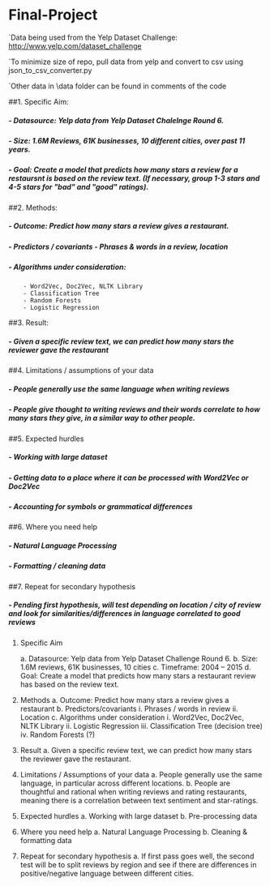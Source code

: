 # Final-Project
`Data being used from the Yelp Dataset Challenge: http://www.yelp.com/dataset_challenge

`To minimize size of repo, pull data from yelp and convert to csv using json_to_csv_converter.py

`Other data in \data folder can be found in comments of the code

##1. Specific Aim:
#####    - Datasource: Yelp data from Yelp Dataset Chalelnge Round 6.
#####    - Size: 1.6M Reviews, 61K businesses, 10 different cities, over past 11 years.
#####    - Goal: Create a model that predicts how many stars a review for a restaursnt is based on the review text. (If necessary, group 1-3 stars and 4-5 stars for "bad" and "good" ratings).
##2. Methods:
#####    - Outcome: Predict how many stars a review gives a restaurant.
#####    - Predictors / covariants - Phrases & words in a review, location
#####    - Algorithms under consideration:
        - Word2Vec, Doc2Vec, NLTK Library
        - Classification Tree
        - Random Forests
        - Logistic Regression
##3. Result:
#####    - Given a specific review text, we can predict how many stars the reviewer gave the restaurant
##4. Limitations / assumptions of your data
#####    - People generally use the same language when writing reviews
#####    - People give thought to writing reviews and their words correlate to how many stars they give, in a similar way to other people.
##5. Expected hurdles
#####    - Working with large dataset
#####    - Getting data to a place where it can be processed with Word2Vec or Doc2Vec
#####    - Accounting for symbols or grammatical differences
##6. Where you need help
#####    - Natural Language Processing
#####    - Formatting / cleaning data
##7. Repeat for secondary hypothesis
#####    - Pending first hypothesis, will test depending on location / city of review and look for similarities/differences in language correlated to good reviews

1.	Specific Aim

    a.	Datasource: Yelp data from Yelp Dataset Challenge Round 6.
    b.	Size: 1.6M reviews, 61K businesses, 10 cities
    c.	Timeframe: 2004 – 2015
    d.	Goal: Create a model that predicts how many stars a restaurant review has based on the review text.
2.	Methods
    a.	Outcome: Predict how many stars a review gives a restaurant	
    b.	Predictors/covariants
        i.	Phrases / words in review
        ii.	Location
    c.	Algorithms under consideration
        i.	Word2Vec, Doc2Vec, NLTK Library
        ii.	Logistic Regression
        iii.	Classification Tree (decision tree)
        iv.	Random Forests (?)
3.	Result
    a.	Given a specific review text, we can predict how many stars the reviewer gave the restaurant.
4.	Limitations / Assumptions of your data
    a.	People generally use the same language, in particular across different locations.
    b.	People are thoughtful and rational when writing reviews and rating restaurants, meaning there is a correlation between text sentiment and star-ratings.
5.	Expected hurdles
    a.	Working with large dataset
    b.	Pre-processing data
6.	Where you need help
    a.	Natural Language Processing
    b.	Cleaning & formatting data
7.	Repeat for secondary hypothesis
    a.	If first pass goes well, the second test will be to split reviews by region and see if there are differences in positive/negative language between different cities.

